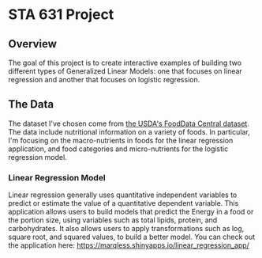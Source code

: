 # STA 631 Project

## Overview

The goal of this project is to create interactive examples of building two 
different types of Generalized Linear Models: one that focuses on linear 
regression and another that focuses on logistic regression. 

## The Data

The dataset I've chosen come from [the USDA's FoodData Central dataset](https://fdc.nal.usda.gov/download-datasets.html).
The data include nutritional information on a variety of foods. In particular, 
I'm focusing on the macro-nutrients in foods for the linear regression application,
and food categories and micro-nutrients for the logistic regression model.

### Linear Regression Model

Linear regression generally uses quantitative independent variables to predict 
or estimate the value of a quantitative dependent variable. This application 
allows users to build models that predict the Energy in a food or the portion size,
using variables such as total lipids, protein, and carbohydrates. It also allows
users to apply transformations such as log, square root, and squared values, to
build a better model. You can check out the application here: 
https://marqless.shinyapps.io/linear_regression_app/
